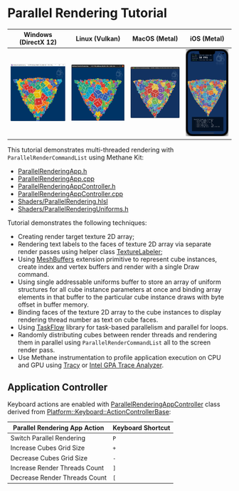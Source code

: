 # Parallel Rendering Tutorial

| Windows (DirectX 12)                                                           | Linux (Vulkan)                                                            | MacOS (Metal)                                                            | iOS (Metal)                                                            |
|--------------------------------------------------------------------------------|---------------------------------------------------------------------------|--------------------------------------------------------------------------|------------------------------------------------------------------------|
| ![ParallelRendering on Windows](Screenshots/ParallelRenderingWinDirectX12.jpg) | ![ParallelRendering on Linux](Screenshots/ParallelRenderingLinVulkan.jpg) | ![ParallelRendering on MacOS](Screenshots/ParallelRenderingMacMetal.jpg) | ![ParallelRendering on iOS](Screenshots/ParallelRenderingIOSMetal.jpg) | 

This tutorial demonstrates multi-threaded rendering with `ParallelRenderCommandList` using Methane Kit:
  - [ParallelRenderingApp.h](ParallelRenderingApp.h)
  - [ParallelRenderingApp.cpp](ParallelRenderingApp.cpp)
  - [ParallelRenderingAppController.h](ParallelRenderingAppController.h)
  - [ParallelRenderingAppController.cpp](ParallelRenderingAppController.cpp)
  - [Shaders/ParallelRendering.hlsl](Shaders/ParallelRendering.hlsl)
  - [Shaders/ParallelRenderingUniforms.h](Shaders/ParallelRenderingUniforms.h)

Tutorial demonstrates the following techniques:
  - Creating render target texture 2D array;
  - Rendering text labels to the faces of texture 2D array via separate render passes
    using helper class [TextureLabeler](/Apps/Common/Include/TextureLabeler.h);
  - Using [MeshBuffers](Modules/Graphics/Extensions/Include/Methane/Graphics/MeshBuffers.hpp) extension
    primitive to represent cube instances, create index and vertex buffers and render with a single Draw command.
  - Using single addressable uniforms buffer to store an array of uniform structures for
    all cube instance parameters at once and binding array elements in that buffer to the particular
    cube instance draws with byte offset in buffer memory.
  - Binding faces of the texture 2D array to the cube instances to display rendering thread number as text on cube faces.
  - Using [TaskFlow](https://github.com/taskflow/taskflow) library for task-based parallelism and parallel for loops.
  - Randomly distributing cubes between render threads and rendering them in parallel using `ParallelRenderCommandList` all to the screen render pass.
  - Use Methane instrumentation to profile application execution on CPU and GPU 
    using [Tracy](https://github.com/wolfpld/tracy) or [Intel GPA Trace Analyzer](https://software.intel.com/en-us/gpa/graphics-trace-analyzer).

## Application Controller

Keyboard actions are enabled with [ParallelRenderingAppController](ParallelRenderingAppController.h) class
derived from [Platform::Keyboard::ActionControllerBase](/Modules/Platform/Input/Include/Methane/Platform/KeyboardActionControllerBase.hpp):

| Parallel Rendering App Action | Keyboard Shortcut |
|-------------------------------|-------------------|
| Switch Parallel Rendering     | `P`               |
| Increase Cubes Grid Size      | `+`               |
| Decrease Cubes Grid Size      | `-`               |
| Increase Render Threads Count | `]`               |
| Decrease Render Threads Count | `[`               |